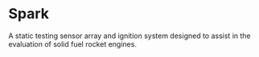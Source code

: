 # Spark

A static testing sensor array and ignition system designed to assist in the evaluation of solid fuel rocket engines.
